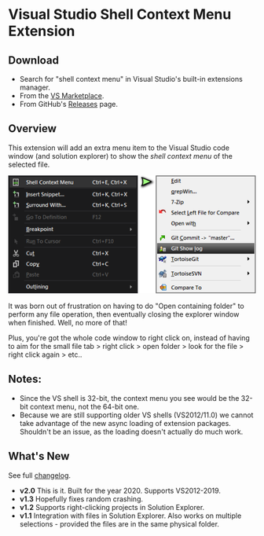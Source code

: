 # Visual Studio Shell Context Menu Extension

## Download
- Search for "shell context menu" in Visual Studio's built-in extensions manager.
- From the [VS Marketplace](https://marketplace.visualstudio.com/items?itemName=NanangP.ShellContextMenu).
- From GitHub's [Releases](../../releases/latest) page.

## Overview
This extension will add an extra menu item to the Visual Studio code window 
(and solution explorer) to show the *shell context menu* of the selected file.

![Preview](img/Site-Preview.png)

It was born out of frustration on having to do "Open containing folder" to 
perform any file operation, then eventually closing the explorer window 
when finished. Well, no more of that!

Plus, you're got the whole code window to right click on, instead of having 
to aim for the small file tab > right click > open folder > look for the file > 
right click again > etc..

## Notes:
- Since the VS shell is 32-bit, the context menu you see would be the
  32-bit context menu, not the 64-bit one.
- Because we are still supporting older VS shells (VS2012/11.0) we
  cannot take advantage of the new async loading of extension packages.
  Shouldn't be an issue, as the loading doesn't actually do much work.

## What's New

See full [changelog](src/VsShellContext/Changelog.md).
- **v2.0** This is it. Built for the year 2020. Supports VS2012-2019. 
- **v1.3** Hopefully fixes random crashing.
- **v1.2** Supports right-clicking projects in Solution Explorer.
- **v1.1** Integration with files in Solution Explorer. 
Also works on multiple selections - provided the files are in the same physical folder.
